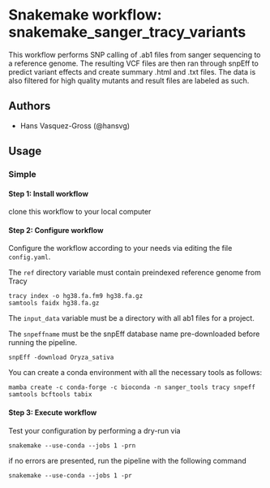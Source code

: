# Snakemake workflow: snakemake_sanger_tracy_variants

This workflow performs SNP calling of .ab1 files from sanger sequencing to a reference genome. The resulting VCF files are then ran through snpEff to predict
variant effects and create summary .html and .txt files. The data is also filtered for high quality mutants and result files are labeled as such.

## Authors

* Hans Vasquez-Gross (@hansvg)

## Usage

### Simple

#### Step 1: Install workflow

clone this workflow to your local computer

#### Step 2: Configure workflow

Configure the workflow according to your needs via editing the file `config.yaml`.

The `ref` directory variable must contain preindexed reference genome from Tracy

    tracy index -o hg38.fa.fm9 hg38.fa.gz
    samtools faidx hg38.fa.gz

The `input_data` variable must be a directory with all ab1 files for a project.

The `snpeffname` must be the snpEff database name pre-downloaded before running the pipeline.

    snpEff -download Oryza_sativa

You can create a conda environment with all the necessary tools as follows:

    mamba create -c conda-forge -c bioconda -n sanger_tools tracy snpeff samtools bcftools tabix


#### Step 3: Execute workflow

Test your configuration by performing a dry-run via 

    snakemake --use-conda --jobs 1 -prn

if no errors are presented, run the pipeline with the following command

    snakemake --use-conda --jobs 1 -pr

